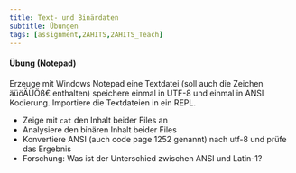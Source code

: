 ```yaml
---
title: Text- und Binärdaten
subtitle: Übungen
tags: [assignment,2AHITS,2AHITS_Teach]
---
```


#### Übung (Notepad)

Erzeuge mit Windows Notepad eine Textdatei (soll auch die Zeichen äüöÄÜÖß€ enthalten) speichere einmal in UTF-8 und einmal in ANSI Kodierung. Importiere die Textdateien in ein REPL.

- Zeige mit `cat` den Inhalt beider Files an
- Analysiere den binären Inhalt beider Files
- Konvertiere ANSI (auch code page 1252 genannt) nach utf-8 und prüfe das Ergebnis
- Forschung: Was ist der Unterschied zwischen ANSI und Latin-1?



